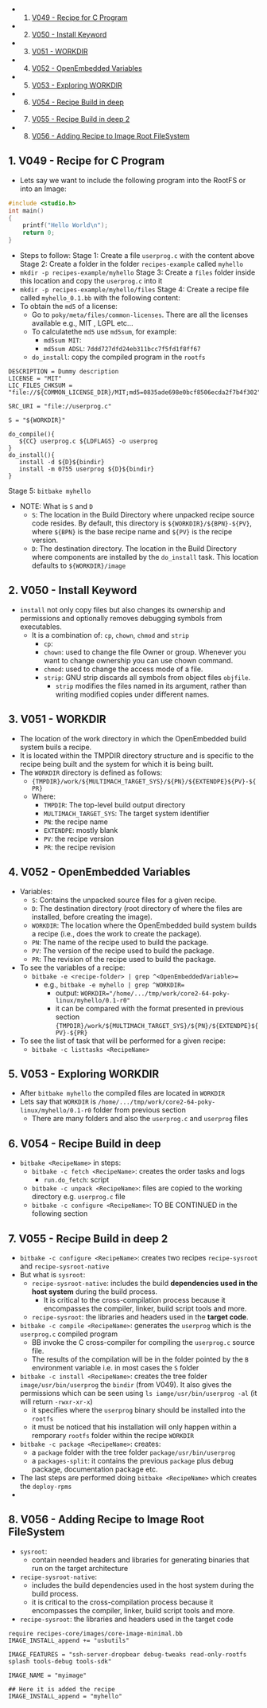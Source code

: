 <!-- vscode-markdown-toc -->
* 1. [V049 - Recipe for C Program](#V049-RecipeforCProgram)
* 2. [V050 - Install Keyword](#V050-InstallKeyword)
* 3. [V051 - WORKDIR](#V051-WORKDIR)
* 4. [V052 - OpenEmbedded Variables](#V052-OpenEmbeddedVariables)
* 5. [V053 - Exploring WORKDIR](#V053-ExploringWORKDIR)
* 6. [V054 - Recipe Build in deep](#V054-RecipeBuildindeep)
* 7. [V055 - Recipe Build in deep 2](#V055-RecipeBuildindeep2)
* 8. [V056 - Adding Recipe to Image Root FileSystem](#V056-AddingRecipetoImageRootFileSystem)

<!-- vscode-markdown-toc-config
	numbering=true
	autoSave=true
	/vscode-markdown-toc-config -->
<!-- /vscode-markdown-toc -->

##  1. <a name='V049-RecipeforCProgram'></a>V049 - Recipe for C Program
- Lets say we want to include the following program into the RootFS or into an Image:
  
``` c
#include <studio.h>
int main()
{
    printf("Hello World\n");
    return 0;
}
```

- Steps to follow:
Stage 1: Create a file `userprog.c` with the content above
Stage 2: Create a folder in the folder `recipes-example` called `myhello`
- `mkdir -p recipes-example/myhello`
Stage 3: Create a `files` folder inside this location and copy the `userprog.c` into it
- `mkdir -p recipes-example/myhello/files`
Stage 4: Create a recipe file called `myhello_0.1.bb` with the following content:
- To obtain the `md5` of a license:
  - Go to `poky/meta/files/common-licenses`. There are all the licenses available e.g., MIT , LGPL etc...
  - To calculatethe `md5` use `md5sum`, for example:
    - `md5sum MIT`: ` `
    - `md5sum ADSL`: `7ddd727dfd24eb311bcc7f5fd1f8ff67`
  - `do_install`: copy the compiled program in the `rootfs`
``` console
DESCRIPTION = Dummy description
LICENSE = "MIT"
LIC_FILES_CHKSUM = "file://${COMMON_LICENSE_DIR}/MIT;md5=0835ade698e0bcf8506ecda2f7b4f302"

SRC_URI = "file://userprog.c"

S = "${WORKDIR}"

do_compile(){
   ${CC} userprog.c ${LDFLAGS} -o userprog
}
do_install(){
   install -d ${D}${bindir}
   install -m 0755 userprog ${D}${bindir}
}
```

Stage 5: `bitbake myhello`

- NOTE: What is `S` and `D`
  - `S`: The location in the Build Directory where unpacked recipe source code resides. By default, this directory is `${WORKDIR}/${BPN}-${PV}`, where `${BPN}` is the base recipe name and `${PV}` is the recipe version.
  - `D`: The destination directory. The location in the Build Directory where components are installed by the `do_install` task. This location defaults to `${WORKDIR}/image`

##  2. <a name='V050-InstallKeyword'></a>V050 - Install Keyword
- `install` not only copy files but also changes its ownership and permissions and optionally removes debugging symbols from executables.
  - It is a combination of: `cp`, `chown`, `chmod` and `strip`
    - `cp`:
    - `chown`: used to change the file Owner or group. Whenever you want to change ownership you can use chown command. 
    - `chmod`: used to change the access mode of a file.
    - `strip`: GNU strip discards all symbols from object files `objfile`.  
      - `strip` modifies the files named in its argument, rather than writing modified copies under different names.


##  3. <a name='V051-WORKDIR'></a>V051 - WORKDIR
- The location of the work directory in which the OpenEmbedded build system buils a recipe.
- It is located within the TMPDIR directory structure and is specific to the recipe being built and the system for which it is being built.
- The `WORKDIR` directory is defined as follows:
  - `{TMPDIR}/work/${MULTIMACH_TARGET_SYS}/${PN}/${EXTENDPE}${PV}-${PR}`
  - Where:
    - `TMPDIR`: The top-level build output directory
    - `MULTIMACH_TARGET_SYS`: The target system identifier
    - `PN`: the recipe name
    - `EXTENDPE`: mostly blank
    - `PV`: the recipe version
    - `PR`: the recipe revision

##  4. <a name='V052-OpenEmbeddedVariables'></a>V052 - OpenEmbedded Variables
- Variables:
  - `S`: Contains the unpacked source files for a given recipe.
  - `D`: The destination directory (root directory of where the files are installed, before creating the image).
  - `WORKDIR`: The location where the OpenEmbedded build system builds a recipe (i.e., does the work to create the package).
  - `PN`: The name of the recipe used to build the package.
  - `PV`: The version of the recipe used to build the package.
  - `PR`: The revision of the recipe used to build the package.
- To see the variables of a recipe:
  - `bitbake -e <recipe-folder> | grep ^<OpenEmbeddedVariable>=`
    - e.g., `bitbake -e myhello | grep ^WORKDIR=` 
      - output: `WORKDIR="/home/.../tmp/work/core2-64-poky-linux/myhello/0.1-r0"`
      - it can be compared with the format presented in previous section `{TMPDIR}/work/${MULTIMACH_TARGET_SYS}/${PN}/${EXTENDPE}${PV}-${PR}`
- To see the list of task that will be performed for a given recipe:
  - `bitbake -c listtasks <RecipeName>`


##  5. <a name='V053-ExploringWORKDIR'></a>V053 - Exploring WORKDIR
- After `bitbake myhello` the compiled files are located in `WORKDIR`
- Lets say that `WORKDIR` is `/home/.../tmp/work/core2-64-poky-linux/myhello/0.1-r0` folder from previous section
  - There are many folders and also the `userprog.c` and `userprog` files


##  6. <a name='V054-RecipeBuildindeep'></a>V054 - Recipe Build in deep
- `bitbake <RecipeName>` in steps:
  - `bitbake -c fetch <RecipeName>`: creates the order tasks and logs
    - `run.do_fetch`: script 
  - `bitbake -c unpack <RecipeName>`: files are copied to the working directory e.g. `userprog.c` file
  - `bitbake -c configure <RecipeName>`: TO BE CONTINUED in the following section
##  7. <a name='V055-RecipeBuildindeep2'></a>V055 - Recipe Build in deep 2
- `bitbake -c configure <RecipeName>`: creates two recipes `recipe-sysroot` and `recipe-sysroot-native`
- But what is `sysroot`:
  - `recipe-sysroot-native`: includes the build **dependencies used in the host system** during the build process.
    - It is critical to the cross-compilation process because it encompasses the compiler, linker, build script tools and more.
  - `recipe-sysroot`: the libraries and headers used in the **target code**.
- `bitbake -c compile <RecipeName>`: generates the `userprog` which is the `userprog.c` compiled program
  - BB invoke the C cross-compiler for compiling the `userprog.c` source file.
  - The results of the compilation will be in the folder pointed by the `B` environment variable i.e. in most cases the `S` folder
- `bitbake -c install <RecipeName>`: creates the tree folder `image/usr/bin/userprog` the `bindir` (from V049). It also gives the permissions which can be seen using `ls iamge/usr/bin/userprog -al` (it will return `-rwxr-xr-x`)
  - it specifies where the `userprog` binary should be installed into the `rootfs`
  - it must be noticed that his installation will only happen within a remporary `rootfs` folder within the recipe `WORKDIR`
- `bitbake -c package <RecipeName>`: creates:
  - a `package` folder with the tree folder `package/usr/bin/userprog`
  - a `packages-split`: it contains the previous `package` plus debug package, documentation package etc.
- The last steps are performed doing `bitbake <RecipeName>` which creates the `deploy-rpms`
- 

##  8. <a name='V056-AddingRecipetoImageRootFileSystem'></a>V056 - Adding Recipe to Image Root FileSystem

- `sysroot`:
  - contain neended headers and libraries for generating binaries that run on the target architecture
- `recipe-sysroot-native`: 
  - includes the build dependencies used in the host system during the build process.
  - it is critical to the cross-compilation process because it encompasses the compiler, linker, build script tools and more.
- `recipe-sysroot`: the libraries and headers used in the target code

``` console
require recipes-core/images/core-image-minimal.bb
IMAGE_INSTALL_append += "usbutils"

IMAGE_FEATURES = "ssh-server-dropbear debug-tweaks read-only-rootfs splash tools-debug tools-sdk"

IMAGE_NAME = "myimage"

## Here it is added the recipe
IMAGE_INSTALL_append = "myhello"
```